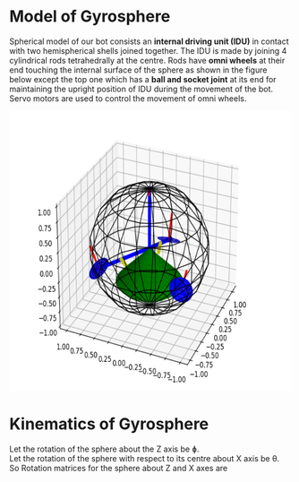 # Model of Gyrosphere
Spherical model of our bot consists an **internal driving unit (IDU)** in contact with two hemispherical shells joined together.
The IDU is made by joining 4 cylindrical rods tetrahedrally at the centre. Rods have **omni wheels** at their end touching the internal surface of the sphere as shown in the figure below except the top one which has a **ball and socket joint** at its end for maintaining the upright position of IDU during the movement of the bot. 
Servo motors are used to control the movement of omni wheels.
<p align="center">
 <img  width="600" height="500" src="https://github.com/naval-selvan-1214/kinematics_equation/blob/main/media/gyro_matplotlib-model.png"><br>
</p>

# Kinematics of Gyrosphere
Let the rotation of the sphere about the Z axis be ɸ.<br>
Let the rotation of the sphere with respect to its centre about X axis be θ.<br>
So Rotation matrices for the sphere about Z and X axes are 
